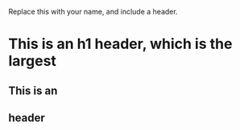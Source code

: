 Replace this with your name, and include a header. 
# This is an h1 header, which is the largest
## This is an <h2> header 
